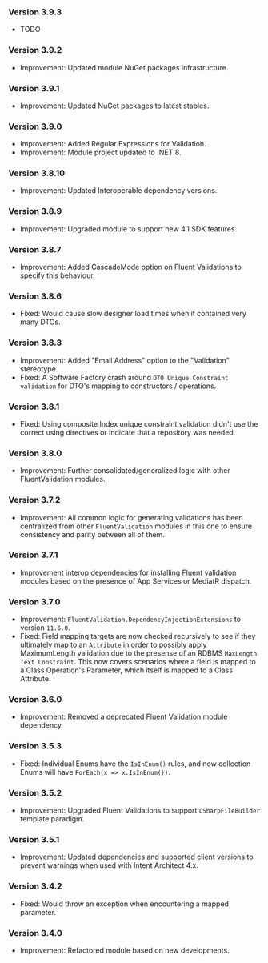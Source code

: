 ### Version 3.9.3

- TODO

### Version 3.9.2

- Improvement: Updated module NuGet packages infrastructure.

### Version 3.9.1

- Improvement: Updated NuGet packages to latest stables.

### Version 3.9.0

- Improvement: Added Regular Expressions for Validation.
- Improvement: Module project updated to .NET 8.

### Version 3.8.10

- Improvement: Updated Interoperable dependency versions.

### Version 3.8.9

- Improvement: Upgraded module to support new 4.1 SDK features.

### Version 3.8.7

- Improvement: Added CascadeMode option on Fluent Validations to specify this behaviour.

### Version 3.8.6

- Fixed: Would cause slow designer load times when it contained very many DTOs.

### Version 3.8.3

- Improvement: Added "Email Address" option to the "Validation" stereotype.
- Fixed: A Software Factory crash around `DTO Unique Constraint validation` for DTO's mapping to constructors / operations.

### Version 3.8.1

- Fixed: Using composite Index unique constraint validation didn't use the correct using directives or indicate that a repository was needed.

### Version 3.8.0

- Improvement: Further consolidated/generalized logic with other FluentValidation modules.

### Version 3.7.2

- Improvement: All common logic for generating validations has been centralized from other `FluentValidation` modules in this one to ensure consistency and parity between all of them.

### Version 3.7.1

- Improvement interop dependencies for installing Fluent validation modules based on the presence of App Services or MediatR dispatch.

### Version 3.7.0

- Improvement: `FluentValidation.DependencyInjectionExtensions` to version `11.6.0`.
- Fixed: Field mapping targets are now checked recursively to see if they ultimately map to an `Attribute` in order to possibly apply MaximumLength validation due to the presense of an RDBMS `MaxLength` `Text Constraint`. This now covers scenarios where a field is mapped to a Class Operation's Parameter, which itself is mapped to a Class Attribute.

### Version 3.6.0

- Improvement: Removed a deprecated Fluent Validation module dependency. 

### Version 3.5.3

- Fixed: Individual Enums have the `IsInEnum()` rules, and now collection Enums will have `ForEach(x => x.IsInEnum())`.

### Version 3.5.2

- Improvement: Upgraded Fluent Validations to support `CSharpFileBuilder` template paradigm.

### Version 3.5.1

- Improvement: Updated dependencies and supported client versions to prevent warnings when used with Intent Architect 4.x.

### Version 3.4.2

- Fixed: Would throw an exception when encountering a mapped parameter.

### Version 3.4.0

- Improvement: Refactored module based on new developments.
